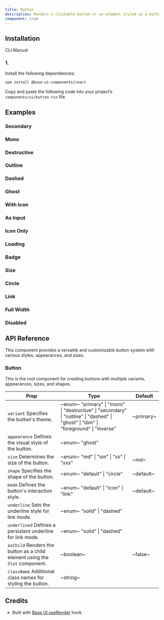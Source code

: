 ```yaml
---
title: Button
description: Renders a clickable button or an element styled as a button
component: true
---
```


## Installation

  CLI
  Manual

### 1. 
Install the following dependencies:

```bash
npm install @base-ui-components/react
```

Copy and paste the following code into your project’s `components/ui/button.tsx` file.

## Examples

### Secondary

### Mono

### Destructive

### Outline

### Dashed

### Ghost

### With Icon

### As Input

### Icon Only

### Loading

### Badge

### Size

### Circle

### Link

### Full Width

### Disabled

## API Reference

This component provides a versatile and customizable button system with various styles, appearances, and sizes.

### Button

This is the root component for creating buttons with multiple variants, appearances, sizes, and shapes.

| **Prop**                                                                                               | **Type**                                                                                                                                                          | **Default** |
| ------------------------------------------------------------------------------------------------------ | ----------------------------------------------------------------------------------------------------------------------------------------------------------------- | ----------- |
| `variant` Specifies the button's theme.                                     | ~enum~  "primary" \| "mono" \| "destructive" \| "secondary" \| "outline" \| "dashed" \| "ghost" \| "dim" \| "foreground" \| "inverse"  | ~primary~   |
| `appearance` Defines the visual style of the button.                        | ~enum~  "ghost"                                                                                                                        |        |
| `size` Determines the size of the button.                                   | ~enum~  "md" \| "sm" \| "xs" \| "xxs"                                                                                                  | ~md~        |
| `shape` Specifies the shape of the button.                                  | ~enum~  "default" \| "circle"                                                                                                          | ~default~   |
| `mode` Defines the button's interaction style.                              | ~enum~  "default" \| "icon" \| "link"                                                                                                  | ~default~   |
| `underline` Sets the underline style for link mode.                         | ~enum~  "solid" \| "dashed"                                                                                                            |        |
| `underlined` Defines a persistent underline for link mode.                  | ~enum~  "solid" \| "dashed"                                                                                                            |        |
| `asChild` Renders the button as a child element using the `Slot` component. | ~boolean~                                                                                                                                                         | ~false~     |
| `className` Additional class names for styling the button.                  | ~string~                                                                                                                                                          |        |

## Credits

- Built with [Base UI useRender](https://base-ui.com/react/utils/use-render) hook.
